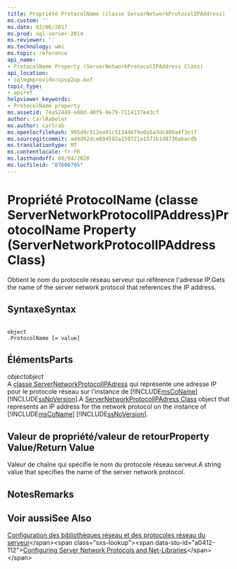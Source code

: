 ```yaml
---
title: Propriété ProtocolName (classe ServerNetworkProtocolIPAddress) | Microsoft Docs
ms.custom: ''
ms.date: 03/06/2017
ms.prod: sql-server-2014
ms.reviewer: ''
ms.technology: wmi
ms.topic: reference
api_name:
- ProtocolName Property (ServerNetworkProtocolIPAddress Class)
api_location:
- sqlmgmproviderxpsp2up.mof
topic_type:
- apiref
helpviewer_keywords:
- ProtocolName property
ms.assetid: 74a52449-e08d-40f9-9e79-7114137e43cf
author: CarlRabeler
ms.author: carlrab
ms.openlocfilehash: 995ddc912ea91c513446f9e0a5a3dc400a4f3e1f
ms.sourcegitcommit: ad4d92dce894592a259721a1571b1d8736abacdb
ms.translationtype: MT
ms.contentlocale: fr-FR
ms.lasthandoff: 08/04/2020
ms.locfileid: "87600705"
---
```

# <a name="protocolname-property-servernetworkprotocolipaddress-class"></a><span data-ttu-id="a0412-102">Propriété ProtocolName (classe ServerNetworkProtocolIPAddress)</span><span class="sxs-lookup"><span data-stu-id="a0412-102">ProtocolName Property (ServerNetworkProtocolIPAddress Class)</span></span>
  <span data-ttu-id="a0412-103">Obtient le nom du protocole réseau serveur qui référence l'adresse IP.</span><span class="sxs-lookup"><span data-stu-id="a0412-103">Gets the name of the server network protocol that references the IP address.</span></span>  
  
## <a name="syntax"></a><span data-ttu-id="a0412-104">Syntaxe</span><span class="sxs-lookup"><span data-stu-id="a0412-104">Syntax</span></span>  
  
```  
  
object  
.ProtocolName [= value]  
```  
  
## <a name="parts"></a><span data-ttu-id="a0412-105">Éléments</span><span class="sxs-lookup"><span data-stu-id="a0412-105">Parts</span></span>  
 <span data-ttu-id="a0412-106">*object*</span><span class="sxs-lookup"><span data-stu-id="a0412-106">*object*</span></span>  
 <span data-ttu-id="a0412-107">A [classe ServerNetworkProtocolIPAdress](servernetworkprotocolipaddress-class.md) qui représente une adresse IP pour le protocole réseau sur l'instance de [!INCLUDE[msCoName](../../../includes/msconame-md.md)] [!INCLUDE[ssNoVersion](../../../includes/ssnoversion-md.md)].</span><span class="sxs-lookup"><span data-stu-id="a0412-107">A [ServerNetworkProtocolIPAdress Class](servernetworkprotocolipaddress-class.md) object that represents an IP address for the network protocol on the instance of [!INCLUDE[msCoName](../../../includes/msconame-md.md)] [!INCLUDE[ssNoVersion](../../../includes/ssnoversion-md.md)].</span></span>  
  
## <a name="property-valuereturn-value"></a><span data-ttu-id="a0412-108">Valeur de propriété/valeur de retour</span><span class="sxs-lookup"><span data-stu-id="a0412-108">Property Value/Return Value</span></span>  
 <span data-ttu-id="a0412-109">Valeur de chaîne qui spécifie le nom du protocole réseau serveur.</span><span class="sxs-lookup"><span data-stu-id="a0412-109">A string value that specifies the name of the server network protocol.</span></span>  
  
## <a name="remarks"></a><span data-ttu-id="a0412-110">Notes</span><span class="sxs-lookup"><span data-stu-id="a0412-110">Remarks</span></span>  
  
## <a name="see-also"></a><span data-ttu-id="a0412-111">Voir aussi</span><span class="sxs-lookup"><span data-stu-id="a0412-111">See Also</span></span>  
 <span data-ttu-id="a0412-112">[Configuration des bibliothèques réseau et des protocoles réseau du serveur](https://msdn.microsoft.com/library/ms177485\(v=sql.100\).aspx)</span><span class="sxs-lookup"><span data-stu-id="a0412-112">[Configuring Server Network Protocols and Net-Libraries](https://msdn.microsoft.com/library/ms177485\(v=sql.100\).aspx)</span></span>  
  
  
